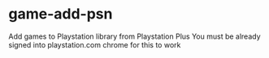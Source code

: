 # game-add-psn

Add games to Playstation library from Playstation Plus
You must be already signed into playstation.com chrome for this to work

